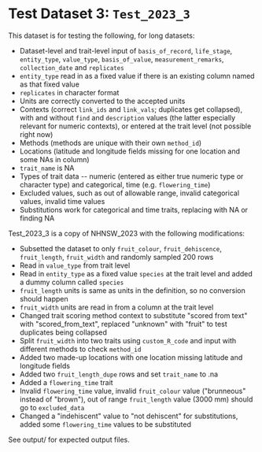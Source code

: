 
# Test Dataset 3: `Test_2023_3`

This dataset is for testing the following, for long datasets:
- Dataset-level and trait-level input of `basis_of_record`, `life_stage`, `entity_type`, `value_type`, `basis_of_value`, `measurement_remarks`, `collection_date` and `replicates`
- `entity_type` read in as a fixed value if there is an existing column named as that fixed value
- `replicates` in character format
- Units are correctly converted to the accepted units
- Contexts (correct `link_ids` and `link_vals`; duplicates get collapsed), with and without `find` and `description` values (the latter especially relevant for numeric contexts), or entered at the trait level (not possible right now)
- Methods (methods are unique with their own `method_id`)
- Locations (latitude and longitude fields missing for one location and some NAs in column)
- `trait_name` is NA
- Types of trait data -- numeric (entered as either true numeric type or character type) and categorical, time (e.g. `flowering_time`)
- Excluded values, such as out of allowable range, invalid categorical values, invalid time values
- Substitutions work for categorical and time traits, replacing with NA or finding NA


Test_2023_3 is a copy of NHNSW_2023 with the following modifications:
- Subsetted the dataset to only `fruit_colour`, `fruit_dehiscence`, `fruit_length`, `fruit_width` and randomly sampled 200 rows
- Read in `value_type` from trait level
- Read in `entity_type` as a fixed value `species` at the trait level and added a dummy column called `species`
- `fruit_length` units is same as units in the definition, so no conversion should happen
- `fruit_width` units are read in from a column at the trait level
- Changed trait scoring method context to substitute "scored from text" with "scored_from_text", replaced "unknown" with "fruit" to test duplicates being collapsed
- Split `fruit_width` into two traits using `custom_R_code` and input with different methods to check `method_id`
- Added two made-up locations with one location missing latitude and longitude fields
- Added two `fruit_length_dupe` rows and set `trait_name` to .na
- Added a `flowering_time` trait
- Invalid `flowering_time` value, invalid `fruit_colour` value ("brunneous" instead of "brown"), out of range `fruit_length` value (3000 mm) should go to `excluded_data`
- Changed a "indehiscent" value to "not dehiscent" for substitutions, added some `flowering_time` values to be substituted

See output/ for expected output files.
